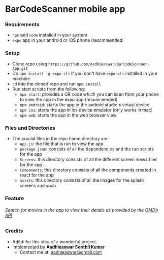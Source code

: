 # BarCodeScanner mobile app

### Requirements
- `npm` and `node` installed in your system
- `expo` app in your android or IOS phone (recommended)

### Setup
- Clone repo using `https://github.com/Aadhieaswar/BarCodeScanner-App.git`
- Do `npm install -g expo-cli` if you don't have `expo-cli` installed in your machine
- `cd` into the cloned repo and run `npm install`
- Run start scripts from the following:
  - `npm start`: provides a QR code which you can scan from your phone to view the app in the expo app (recommended)
  - `npm android`: starts the app in the android studio's virtual device
  - `npm ios`: starts the app in ios device emulator (only works in mac)
  - `npm web`: starts the app in the web browser view

### Files and Directories
- The crucial files in the repo home directory are:
  - `App.js`: the file that is run to view the app
  - `package.json`: consists of all the dependencies and the run scripts for the app
  - `Screens`: this directory consists of all the different screen views files for the app
  - `Components`: this directory consists of all the components created in react for the app
  - `assets`: this directory consists of all the images for the splash screens and such

### Feature
###### Search for movies in the app to view their details as provided by the [OMDb API](http://www.omdbapi.com/)

### Credits
- Aditdi for this idea of a wonderful project.
- Implemented by __Aadhieaswar Senthil Kumar__
    - Contact me at: <aadhieaswar@gmail.com>
